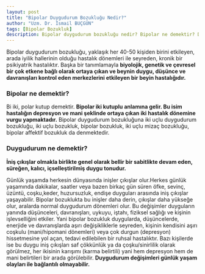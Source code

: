 ```yaml
---
layout: post
title: "Bipolar Duygudurum Bozukluğu Nedir?"
author: "Uzm. Dr. İsmail BUÇGÜN"
tags: [Bipolar Bozukluk]
description: Bipolar duygudurum bozukluğu nedir? Bipolar ne demektir? Duygudurum nedir? Bipolar bozukluğun diğer isimleri nelerdir?
---
```


Bipolar duygudurum bozukluğu, yaklaşık her 40-50 kişiden birini etkileyen, arada iyilik hallerinin olduğu hastalık dönemleri ile seyreden, kronik bir psikiyatrik hastalıktır. Başka bir tanımlamayla **biyolojik, genetik ve çevresel bir çok etkene bağlı olarak ortaya
çıkan ve beynin duygu, düşünce ve davranışları kontrol eden
merkezlerini etkileyen bir beyin hastalığıdır.**

### Bipolar ne demektir?
Bi iki, polar kutup demektir. **Bipolar iki kutuplu anlamına gelir. Bu isim hastalığın depresyon ve mani şeklinde ortaya çıkan iki hastalık dönemine vurgu yapmaktadır.** Bipolar duygudurum bozukluğuna iki uçlu duygudurum bozukluğu, iki uçlu bozukluk, bipolar bozukluk, iki uçlu mizaç bozukluğu, bipolar affektif bozukluk da denmektedir.

### Duygudurum ne demektir? 
**İniş çıkışlar olmakla birlikte genel olarak bellir bir sabitlikte devam eden, süreğen, kalıcı, içselleştirilmiş duygu tonudur.**

Günlük yaşamda herkesin dünyasında inişler çıkışlar olur.Herkes
günlük yaşamında dakikalar, saatler veya bazen birkaç gün süren öfke, sevinç, üzüntü, coşku,keder, huzursuzluk, endişe duyguları arasında iniş çıkışlar yaşayabilir. Bipolar bozuklukta bu inişler daha derin, çıkışlar daha yükseğe olur, aralarda normal duygudurum dönemleri olur. Bu değişimler duyguların yanında düşünceleri, davranışları, uykuyu, iştahı, fiziksel sağlığı ve kişinin işlevselliğini etkiler. Yani bipolar bozukluk duygularda, düşüncelerde, enerjide ve davranışlarda aşırı değişikliklerle seyreden, kişinin kendisini aşırı coşkulu (mani/hipomani dönemleri) veya çok durgun (depresyon) hissetmesine yol açan, tedavi edilebilen bir ruhsal hastalıktır. Bazı kişilerde ise bu duygu iniş çıkışları saf çökkünlük ya da çoşku/sinirlilik olarak görülmez, her ikisinin karışımı (karma belirtili) yani hem depresyon hem de mani belirtileri bir arada görülebilir. **Duygudurum değişimleri günlük yaşam olayları ile bağlantılı olmayabilir.**